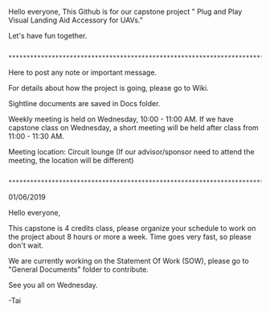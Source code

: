 Hello everyone, 
This Github is for our capstone project " Plug and Play Visual Landing Aid Accessory for UAVs." 

Let's have fun together.

              ********************************************************************************************
Here to post any note or important message.
 
For details about how the project is going, please go to Wiki.
 
Sightline documents are saved in Docs folder.
 
Weekly meeting is held on Wednesday, 10:00 - 11:00 AM. If we have capstone class on Wednesday, a short meeting will be held after class from 11:00 - 11:30 AM.

Meeting location: Circuit lounge (If our advisor/sponsor need to attend the meeting, the location will be different)
 
              ********************************************************************************************         
01/06/2019
 
Hello everyone, 

This capstone is 4 credits class, please organize your schedule to work on the project about 8 hours or more a week. Time goes very fast, so please don't wait.

We are currently working on the Statement Of Work (SOW), please go to "General Documents" folder to contribute.
 
See you all on Wednesday.
 
-Tai
 
 
 
